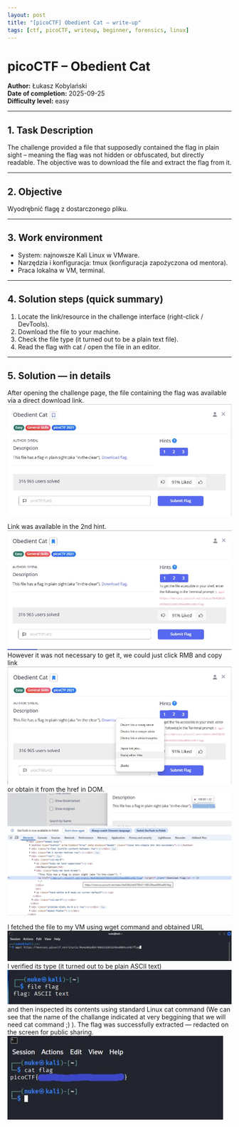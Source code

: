 ```yaml
---
layout: post
title: "[picoCTF] Obedient Cat – write-up"
tags: [ctf, picoCTF, writeup, beginner, forensics, linux]
---
```


# picoCTF – Obedient Cat  
**Author:** Łukasz Kobylański  
**Date of completion:** 2025-09-25  
**Difficulty level:** easy

---

## 1. Task Description
The challenge provided a file that supposedly contained the flag in plain sight – meaning the flag was not hidden or obfuscated, but directly readable. The objective was to download the file and extract the flag from it.

---

## 2. Objective
Wyodrębnić flagę z dostarczonego pliku.

---

## 3. Work environment
- System: najnowsze Kali Linux w VMware.  
- Narzędzia i konfiguracja: tmux (konfiguracja zapożyczona od mentora).  
- Praca lokalna w VM, terminal.

---

## 4. Solution steps (quick summary)
1. Locate the link/resource in the challenge interface (right-click / DevTools).
2. Download the file to your machine.
3. Check the file type (it turned out to be a plain text file).
4. Read the flag with cat / open the file in an editor.

---

## 5. Solution — in details
After opening the challenge page, the file containing the flag was available via a direct download link.
![Screenshot – hint / link](/assets/img/ctf-2025-obidient-cat/obidient-cat-main-screen.jpg)

Link was available in the 2nd hint.
![Screenshot – hint / link](/assets/img/ctf-2025-obidient-cat/hint2url.jpg)
However it was not necessary to get it, we could just click RMB and copy link
![Screenshot – hint / link](/assets/img/ctf-2025-obidient-cat/getUrlYourself1.jpg)  
or obtain it from the href in DOM.
![Screenshot – hint / link](/assets/img/ctf-2025-obidient-cat/getUrlYourself2.jpg)

I fetched the file to my VM using wget command and obtained URL
![Screenshot – hint / link](/assets/img/ctf-2025-obidient-cat/wget.jpg)
I verified its type (it turned out to be plain ASCII text)  
![Screenshot – hint / link](/assets/img/ctf-2025-obidient-cat/file-flag.jpg)  
and then inspected its contents using standard Linux cat command (We can see that the name of the challange indicated at very beggining that we will need cat command ;) ). 
The flag was successfully extracted — redacted on the screen for public sharing.
![Screenshot – hint / link](/assets/img/ctf-2025-obidient-cat/theFlag.jpg)
